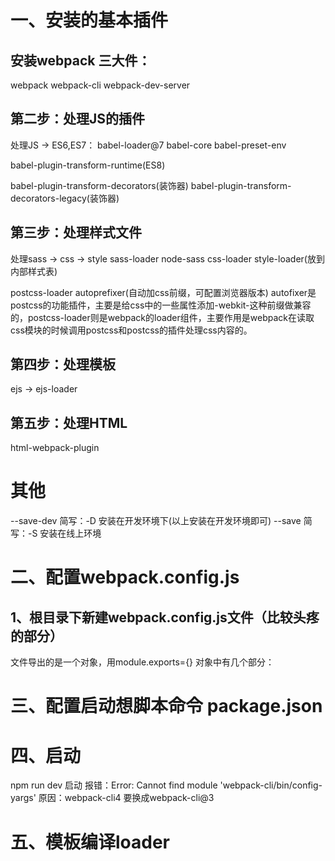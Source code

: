 # 一、安装的基本插件
## 安装webpack 三大件：
webpack
webpack-cli
webpack-dev-server

## 第二步：处理JS的插件 
处理JS -> ES6,ES7：
babel-loader@7
babel-core
babel-preset-env

babel-plugin-transform-runtime(ES8)

babel-plugin-transform-decorators(装饰器)
babel-plugin-transform-decorators-legacy(装饰器)


## 第三步：处理样式文件
处理sass -> css -> style
sass-loader
node-sass
css-loader
style-loader(放到内部样式表)

postcss-loader autoprefixer(自动加css前缀，可配置浏览器版本) autofixer是postcss的功能插件，主要是给css中的一些属性添加-webkit-这种前缀做兼容的，postcss-loader则是webpack的loader组件，主要作用是webpack在读取css模块的时候调用postcss和postcss的插件处理css内容的。


## 第四步：处理模板
ejs -> ejs-loader

## 第五步：处理HTML
html-webpack-plugin

# 其他
--save-dev 简写：-D     安装在开发环境下(以上安装在开发环境即可)
--save     简写：-S     安装在线上环境

# 二、配置webpack.config.js
## 1、根目录下新建webpack.config.js文件（比较头疼的部分）
文件导出的是一个对象，用module.exports={}
对象中有几个部分：


# 三、配置启动想脚本命令 package.json


# 四、启动
npm run dev 启动
报错：Error: Cannot find module 'webpack-cli/bin/config-yargs'
原因：webpack-cli4  要换成webpack-cli@3


# 五、模板编译loader



